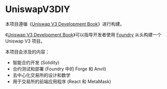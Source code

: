 # UniswapV3DIY

本项目遵循《[Uniswap V3 Development Book](https://uniswapv3book.com/)》进行构建。

《[Uniswap V3 Development Book](https://uniswapv3book.com/)》可以指导开发者使用 [Foundry](https://github.com/foundry-rs/foundry) 从头构建一个 Uniswap V3 项目。

本项目会涉及的内容：
- 智能合约开发 (Solidity)
- 合约测试和部署 (Foundry 中的 Forge 和 Anvil)
- 去中心化交易所的设计和数学
- 用于交易所的前端应用程序 (React 和 MetaMask)
